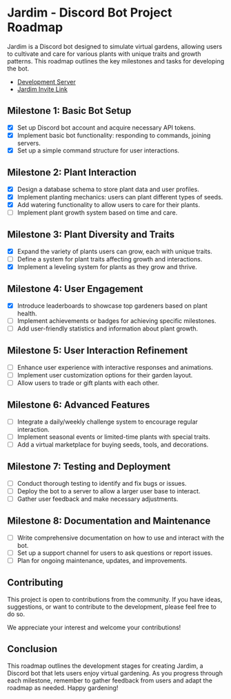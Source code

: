 # Jardim - Discord Bot Project Roadmap

Jardim is a Discord bot designed to simulate virtual gardens, allowing users to cultivate and care for various plants with unique traits and growth patterns. This roadmap outlines the key milestones and tasks for developing the bot.

- [Development Server](https://discord.gg/NdW94X6vMX)
- [Jardim Invite Link](https://discord.com/api/oauth2/authorize?client_id=1143658557716303932&permissions=8&scope=bot)

## Milestone 1: Basic Bot Setup

- [x] Set up Discord bot account and acquire necessary API tokens.
- [x] Implement basic bot functionality: responding to commands, joining servers.
- [x] Set up a simple command structure for user interactions.

## Milestone 2: Plant Interaction

- [x] Design a database schema to store plant data and user profiles.
- [x] Implement planting mechanics: users can plant different types of seeds.
- [x] Add watering functionality to allow users to care for their plants.
- [ ] Implement plant growth system based on time and care.

## Milestone 3: Plant Diversity and Traits

- [x] Expand the variety of plants users can grow, each with unique traits.
- [ ] Define a system for plant traits affecting growth and interactions.
- [x] Implement a leveling system for plants as they grow and thrive.

## Milestone 4: User Engagement

- [x] Introduce leaderboards to showcase top gardeners based on plant health.
- [ ] Implement achievements or badges for achieving specific milestones.
- [ ] Add user-friendly statistics and information about plant growth.

## Milestone 5: User Interaction Refinement

- [ ] Enhance user experience with interactive responses and animations.
- [ ] Implement user customization options for their garden layout.
- [ ] Allow users to trade or gift plants with each other.

## Milestone 6: Advanced Features

- [ ] Integrate a daily/weekly challenge system to encourage regular interaction.
- [ ] Implement seasonal events or limited-time plants with special traits.
- [ ] Add a virtual marketplace for buying seeds, tools, and decorations.

## Milestone 7: Testing and Deployment

- [ ] Conduct thorough testing to identify and fix bugs or issues.
- [ ] Deploy the bot to a server to allow a larger user base to interact.
- [ ] Gather user feedback and make necessary adjustments.

## Milestone 8: Documentation and Maintenance

- [ ] Write comprehensive documentation on how to use and interact with the bot.
- [ ] Set up a support channel for users to ask questions or report issues.
- [ ] Plan for ongoing maintenance, updates, and improvements.

## Contributing

This project is open to contributions from the community. If you have ideas, suggestions, or want to contribute to the development, please feel free to do so.

We appreciate your interest and welcome your contributions!

## Conclusion

This roadmap outlines the development stages for creating Jardim, a Discord bot that lets users enjoy virtual gardening. As you progress through each milestone, remember to gather feedback from users and adapt the roadmap as needed. Happy gardening!
